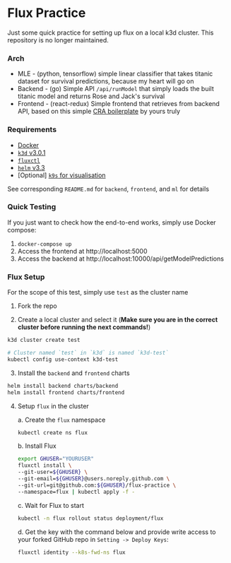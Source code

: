 # Flux Practice

Just some quick practice for setting up flux on a local k3d cluster.
This repository is no longer maintained.

### Arch

- MLE - (python, tensorflow) simple linear classifier that takes titanic dataset for survival predictions, because my heart will go on
- Backend - (go) Simple API `/api/runModel` that simply loads the built titanic model and returns Rose and Jack's survival
- Frontend - (react-redux) Simple frontend that retrieves from backend API, based on this simple [CRA boilerplate](https://github.com/akiyamasho/cra-boilerplate) by yours truly

### Requirements

- [Docker](https://docs.docker.com/get-docker/)
- [`k3d` v3.0.1](https://github.com/rancher/k3d/releases/tag/v3.0.1)
- [`fluxctl`](https://docs.fluxcd.io/en/1.18.0/references/fluxctl.html)
- [`helm` v3.3](https://github.com/helm/helm/releases/tag/v3.3.0)
- [Optional] [`k9s` for visualisation](https://github.com/derailed/k9s)

See corresponding `README.md` for `backend`, `frontend`, and `ml` for details

### Quick Testing

If you just want to check how the end-to-end works, simply use Docker compose:

1. `docker-compose up`
2. Access the frontend at http://localhost:5000
3. Access the backend at http://localhost:10000/api/getModelPredictions

### Flux Setup

For the scope of this test, simply use `test` as the cluster name

1. Fork the repo

2. Create a local cluster and select it (**Make sure you are in the correct cluster before running the next commands!**)

```bash
k3d cluster create test

# Cluster named `test` in `k3d` is named `k3d-test`
kubectl config use-context k3d-test
```

3. Install the `backend` and `frontend` charts
    
```bash
helm install backend charts/backend
helm install frontend charts/frontend
```

4. Setup `flux` in the cluster

    a. Create the `flux` namespace
    
    ```bash
    kubectl create ns flux
    ```
    
    b. Install Flux
    
    ```bash
    export GHUSER="YOURUSER"
    fluxctl install \
    --git-user=${GHUSER} \
    --git-email=${GHUSER}@users.noreply.github.com \
    --git-url=git@github.com:${GHUSER}/flux-practice \
    --namespace=flux | kubectl apply -f -
    ```
    
    c. Wait for Flux to start
    
    ```bash
    kubectl -n flux rollout status deployment/flux
    ``` 
    
    d. Get the key with the command below and provide write access to your forked GitHub repo in `Setting -> Deploy Keys`:
    
    ```bash
    fluxctl identity --k8s-fwd-ns flux
    ```
